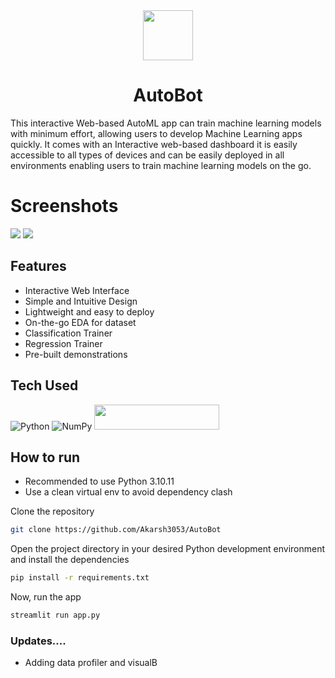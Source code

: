 <div align="center"><img src="https://spacethemed-porfolio.vercel.app/Logo.gif" width="80px"> <br /> <h1>AutoBot</h1> 
</div>
This interactive Web-based AutoML app can train machine learning models with minimum effort, allowing users to develop Machine Learning apps quickly. It comes with an Interactive web-based dashboard it is easily accessible to all types of devices and can be easily deployed in all environments enabling users to train machine learning models on the go.

# Screenshots

<img src="https://blogger.googleusercontent.com/img/b/R29vZ2xl/AVvXsEjb4qULU0a2BfdWjFpXUKm-tqnU2aSV7LF_SQ2u0XNr1KdHr_yQ1wBLxKlz872wvfrWVnr-S4ffFXwyhWiqZDClTh7bU_QFV0Z_4l5LybF8qtGP2ma0pFu7kDc_ObI0WoGYJwPKIMf4xOJr2twmwLDUCkDJ8dhnTACktI_sdBxl_HbR2vSjp30nIlY2BHc/s16000/AutoBot.png"> <img src="https://blogger.googleusercontent.com/img/b/R29vZ2xl/AVvXsEjWD2i5JkXwfTgVco4mfhbA-8EoibREDu3B4Dr-ywPcnUUJR-0tklKll5aDMkz9Iv0V_xGE5mbk71fxoVUDeSKt23yoXcHBt5N8AP_kE0-y_ns2FRvsLJQyZvw-eT8XDG6rzHIrwYIHZ1nbM1ChQ4_tdk8lj4Hc7yQAnC7yxECPCTnlfKXZCS_OwB0OaC0/s16000/Screenshot%20(57).png">

## Features

- Interactive Web Interface
- Simple and Intuitive Design
- Lightweight and easy to deploy
- On-the-go EDA for dataset
- Classification Trainer
- Regression Trainer
- Pre-built demonstrations

## Tech Used

![Python](https://img.shields.io/badge/python-3670A0?style=for-the-badge&logo=python&logoColor=ffdd54) ![NumPy](https://img.shields.io/badge/numpy-%23013243.svg?style=for-the-badge&logo=numpy&logoColor=white)
<img src="https://streamlit.io/images/brand/streamlit-logo-secondary-colormark-darktext.svg" width="200" height="40"/>

## How to run

- Recommended to use Python 3.10.11
- Use a clean virtual env to avoid dependency clash

Clone the repository

```bash
git clone https://github.com/Akarsh3053/AutoBot
```

Open the project directory in your desired Python development environment and install the dependencies

```bash
pip install -r requirements.txt
```

Now, run the app

```bash
streamlit run app.py
```

### Updates....
- Adding data profiler and visualB
